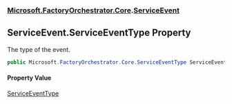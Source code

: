 ### [Microsoft.FactoryOrchestrator.Core](Microsoft_FactoryOrchestrator_Core.md 'Microsoft.FactoryOrchestrator.Core').[ServiceEvent](Microsoft_FactoryOrchestrator_Core_ServiceEvent.md 'Microsoft.FactoryOrchestrator.Core.ServiceEvent')
## ServiceEvent.ServiceEventType Property
The type of the event.  
```csharp
public Microsoft.FactoryOrchestrator.Core.ServiceEventType ServiceEventType { get; }
```
#### Property Value
[ServiceEventType](Microsoft_FactoryOrchestrator_Core_ServiceEventType.md 'Microsoft.FactoryOrchestrator.Core.ServiceEventType')
